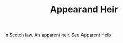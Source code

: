 ---
title: Appearand Heir
letter: A
permalink: "/definitions/bld-appearand-heir.html"
body: In Scotch law. An apparent heir. See Apparent Heib
published_at: '2018-07-07'
source: Black's Law Dictionary 2nd Ed (1910)
layout: post
---